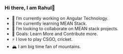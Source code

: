 ### Hi there, I am Rahul👋

- 🔭 I’m currently working on Angular Technology.
- 🌱 I’m currently learning MEAN Stack.
- 👯 I’m looking to collaborate on MEAN stack projects.
- 🥅 Goals: Learn More and Contribute more.
- ⚡ I love to play CSGO, cricket.
- 🏔  I am big time fan of mountains.


